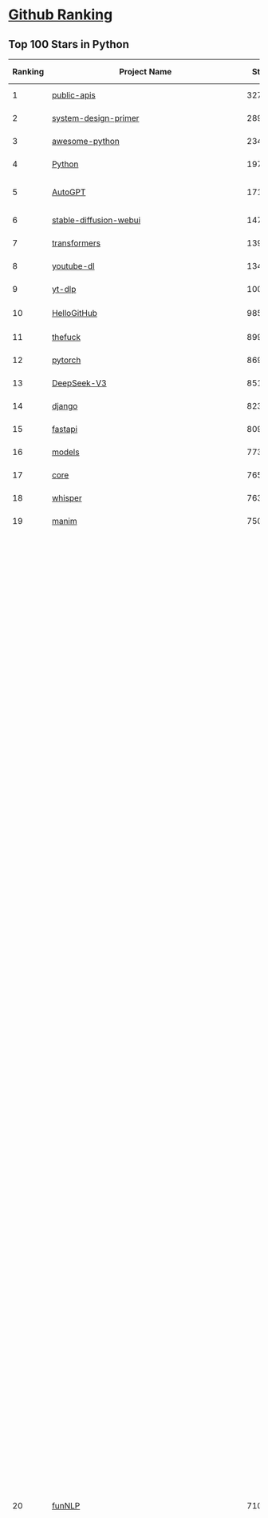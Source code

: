 [Github Ranking](../README.md)
==========

## Top 100 Stars in Python

| Ranking | Project Name | Stars | Forks | Language | Open Issues | Description | Last Commit |
| ------- | ------------ | ----- | ----- | -------- | ----------- | ----------- | ----------- |
| 1 | [public-apis](https://github.com/public-apis/public-apis) | 327663 | 34747 | Python | 48 | A collective list of free APIs | 2024-10-31T19:50:02Z |
| 2 | [system-design-primer](https://github.com/donnemartin/system-design-primer) | 289285 | 48145 | Python | 232 | Learn how to design large-scale systems. Prep for the system design interview.  Includes Anki flashcards. | 2024-12-02T01:10:39Z |
| 3 | [awesome-python](https://github.com/vinta/awesome-python) | 234174 | 25291 | Python | 0 | An opinionated list of awesome Python frameworks, libraries, software and resources. | 2024-08-11T17:10:18Z |
| 4 | [Python](https://github.com/TheAlgorithms/Python) | 197364 | 46265 | Python | 64 | All Algorithms implemented in Python | 2025-02-14T13:49:10Z |
| 5 | [AutoGPT](https://github.com/Significant-Gravitas/AutoGPT) | 171544 | 45057 | Python | 167 | AutoGPT is the vision of accessible AI for everyone, to use and to build on. Our mission is to provide the tools, so that you can focus on what matters. | 2025-02-15T23:22:46Z |
| 6 | [stable-diffusion-webui](https://github.com/AUTOMATIC1111/stable-diffusion-webui) | 147891 | 27637 | Python | 2299 | Stable Diffusion web UI | 2025-02-15T15:49:51Z |
| 7 | [transformers](https://github.com/huggingface/transformers) | 139485 | 27963 | Python | 993 | 🤗 Transformers: State-of-the-art Machine Learning for Pytorch, TensorFlow, and JAX. | 2025-02-14T17:33:52Z |
| 8 | [youtube-dl](https://github.com/ytdl-org/youtube-dl) | 134209 | 10209 | Python | 3691 | Command-line program to download videos from YouTube.com and other video sites | 2025-02-07T00:01:51Z |
| 9 | [yt-dlp](https://github.com/yt-dlp/yt-dlp) | 100550 | 7876 | Python | 1497 | A feature-rich command-line audio/video downloader | 2025-02-11T21:32:25Z |
| 10 | [HelloGitHub](https://github.com/521xueweihan/HelloGitHub) | 98506 | 9818 | Python | 191 | :octocat: 分享 GitHub 上有趣、入门级的开源项目。Share interesting, entry-level open source projects on GitHub. | 2025-01-27T03:53:33Z |
| 11 | [thefuck](https://github.com/nvbn/thefuck) | 89965 | 3625 | Python | 274 | Magnificent app which corrects your previous console command. | 2024-07-19T14:56:13Z |
| 12 | [pytorch](https://github.com/pytorch/pytorch) | 86900 | 23370 | Python | 14521 | Tensors and Dynamic neural networks in Python with strong GPU acceleration | 2025-02-17T03:54:12Z |
| 13 | [DeepSeek-V3](https://github.com/deepseek-ai/DeepSeek-V3) | 85133 | 13680 | Python | 110 | None | 2025-02-14T12:26:45Z |
| 14 | [django](https://github.com/django/django) | 82336 | 32258 | Python | 0 | The Web framework for perfectionists with deadlines. | 2025-02-16T12:48:15Z |
| 15 | [fastapi](https://github.com/fastapi/fastapi) | 80981 | 6960 | Python | 50 | FastAPI framework, high performance, easy to learn, fast to code, ready for production | 2025-02-15T16:33:59Z |
| 16 | [models](https://github.com/tensorflow/models) | 77375 | 45694 | Python | 1064 | Models and examples built with TensorFlow | 2025-02-11T07:56:18Z |
| 17 | [core](https://github.com/home-assistant/core) | 76572 | 32513 | Python | 2915 | :house_with_garden: Open source home automation that puts local control and privacy first. | 2025-02-17T03:33:49Z |
| 18 | [whisper](https://github.com/openai/whisper) | 76352 | 9131 | Python | 0 | Robust Speech Recognition via Large-Scale Weak Supervision | 2025-01-04T20:56:17Z |
| 19 | [manim](https://github.com/3b1b/manim) | 75059 | 6539 | Python | 435 | Animation engine for explanatory math videos | 2025-01-08T16:22:03Z |
| 20 | [funNLP](https://github.com/fighting41love/funNLP) | 71001 | 14676 | Python | 30 | 中英文敏感词、语言检测、中外手机/电话归属地/运营商查询、名字推断性别、手机号抽取、身份证抽取、邮箱抽取、中日文人名库、中文缩写库、拆字词典、词汇情感值、停用词、反动词表、暴恐词表、繁简体转换、英文模拟中文发音、汪峰歌词生成器、职业名称词库、同义词库、反义词库、否定词库、汽车品牌词库、汽车零件词库、连续英文切割、各种中文词向量、公司名字大全、古诗词库、IT词库、财经词库、成语词库、地名词库、历史名人词库、诗词词库、医学词库、饮食词库、法律词库、汽车词库、动物词库、中文聊天语料、中文谣言数据、百度中文问答数据集、句子相似度匹配算法集合、bert资源、文本生成&摘要相关工具、cocoNLP信息抽取工具、国内电话号码正则匹配、清华大学XLORE:中英文跨语言百科知识图谱、清华大学人工智能技术系列报告、自然语言生成、NLU太难了系列、自动对联数据及机器人、用户名黑名单列表、罪名法务名词及分类模型、微信公众号语料、cs224n深度学习自然语言处理课程、中文手写汉字识别、中文自然语言处理 语料/数据集、变量命名神器、分词语料库+代码、任务型对话英文数据集、ASR 语音数据集 + 基于深度学习的中文语音识别系统、笑声检测器、Microsoft多语言数字/单位/如日期时间识别包、中华新华字典数据库及api(包括常用歇后语、成语、词语和汉字)、文档图谱自动生成、SpaCy 中文模型、Common Voice语音识别数据集新版、神经网络关系抽取、基于bert的命名实体识别、关键词(Keyphrase)抽取包pke、基于医疗领域知识图谱的问答系统、基于依存句法与语义角色标注的事件三元组抽取、依存句法分析4万句高质量标注数据、cnocr：用来做中文OCR的Python3包、中文人物关系知识图谱项目、中文nlp竞赛项目及代码汇总、中文字符数据、speech-aligner: 从“人声语音”及其“语言文本”产生音素级别时间对齐标注的工具、AmpliGraph: 知识图谱表示学习(Python)库：知识图谱概念链接预测、Scattertext 文本可视化(python)、语言/知识表示工具：BERT & ERNIE、中文对比英文自然语言处理NLP的区别综述、Synonyms中文近义词工具包、HarvestText领域自适应文本挖掘工具（新词发现-情感分析-实体链接等）、word2word：(Python)方便易用的多语言词-词对集：62种语言/3,564个多语言对、语音识别语料生成工具：从具有音频/字幕的在线视频创建自动语音识别(ASR)语料库、构建医疗实体识别的模型（包含词典和语料标注）、单文档非监督的关键词抽取、Kashgari中使用gpt-2语言模型、开源的金融投资数据提取工具、文本自动摘要库TextTeaser: 仅支持英文、人民日报语料处理工具集、一些关于自然语言的基本模型、基于14W歌曲知识库的问答尝试--功能包括歌词接龙and已知歌词找歌曲以及歌曲歌手歌词三角关系的问答、基于Siamese bilstm模型的相似句子判定模型并提供训练数据集和测试数据集、用Transformer编解码模型实现的根据Hacker News文章标题自动生成评论、用BERT进行序列标记和文本分类的模板代码、LitBank：NLP数据集——支持自然语言处理和计算人文学科任务的100部带标记英文小说语料、百度开源的基准信息抽取系统、虚假新闻数据集、Facebook: LAMA语言模型分析，提供Transformer-XL/BERT/ELMo/GPT预训练语言模型的统一访问接口、CommonsenseQA：面向常识的英文QA挑战、中文知识图谱资料、数据及工具、各大公司内部里大牛分享的技术文档 PDF 或者 PPT、自然语言生成SQL语句（英文）、中文NLP数据增强（EDA）工具、英文NLP数据增强工具 、基于医药知识图谱的智能问答系统、京东商品知识图谱、基于mongodb存储的军事领域知识图谱问答项目、基于远监督的中文关系抽取、语音情感分析、中文ULMFiT-情感分析-文本分类-语料及模型、一个拍照做题程序、世界各国大规模人名库、一个利用有趣中文语料库 qingyun 训练出来的中文聊天机器人、中文聊天机器人seqGAN、省市区镇行政区划数据带拼音标注、教育行业新闻语料库包含自动文摘功能、开放了对话机器人-知识图谱-语义理解-自然语言处理工具及数据、中文知识图谱：基于百度百科中文页面-抽取三元组信息-构建中文知识图谱、masr: 中文语音识别-提供预训练模型-高识别率、Python音频数据增广库、中文全词覆盖BERT及两份阅读理解数据、ConvLab：开源多域端到端对话系统平台、中文自然语言处理数据集、基于最新版本rasa搭建的对话系统、基于TensorFlow和BERT的管道式实体及关系抽取、一个小型的证券知识图谱/知识库、复盘所有NLP比赛的TOP方案、OpenCLaP：多领域开源中文预训练语言模型仓库、UER：基于不同语料+编码器+目标任务的中文预训练模型仓库、中文自然语言处理向量合集、基于金融-司法领域(兼有闲聊性质)的聊天机器人、g2pC：基于上下文的汉语读音自动标记模块、Zincbase 知识图谱构建工具包、诗歌质量评价/细粒度情感诗歌语料库、快速转化「中文数字」和「阿拉伯数字」、百度知道问答语料库、基于知识图谱的问答系统、jieba_fast 加速版的jieba、正则表达式教程、中文阅读理解数据集、基于BERT等最新语言模型的抽取式摘要提取、Python利用深度学习进行文本摘要的综合指南、知识图谱深度学习相关资料整理、维基大规模平行文本语料、StanfordNLP 0.2.0：纯Python版自然语言处理包、NeuralNLP-NeuralClassifier：腾讯开源深度学习文本分类工具、端到端的封闭域对话系统、中文命名实体识别：NeuroNER vs. BertNER、新闻事件线索抽取、2019年百度的三元组抽取比赛：“科学空间队”源码、基于依存句法的开放域文本知识三元组抽取和知识库构建、中文的GPT2训练代码、ML-NLP - 机器学习(Machine Learning)NLP面试中常考到的知识点和代码实现、nlp4han:中文自然语言处理工具集(断句/分词/词性标注/组块/句法分析/语义分析/NER/N元语法/HMM/代词消解/情感分析/拼写检查、XLM：Facebook的跨语言预训练语言模型、用基于BERT的微调和特征提取方法来进行知识图谱百度百科人物词条属性抽取、中文自然语言处理相关的开放任务-数据集-当前最佳结果、CoupletAI - 基于CNN+Bi-LSTM+Attention 的自动对对联系统、抽象知识图谱、MiningZhiDaoQACorpus - 580万百度知道问答数据挖掘项目、brat rapid annotation tool: 序列标注工具、大规模中文知识图谱数据：1.4亿实体、数据增强在机器翻译及其他nlp任务中的应用及效果、allennlp阅读理解:支持多种数据和模型、PDF表格数据提取工具 、 Graphbrain：AI开源软件库和科研工具，目的是促进自动意义提取和文本理解以及知识的探索和推断、简历自动筛选系统、基于命名实体识别的简历自动摘要、中文语言理解测评基准，包括代表性的数据集&基准模型&语料库&排行榜、树洞 OCR 文字识别 、从包含表格的扫描图片中识别表格和文字、语声迁移、Python口语自然语言处理工具集(英文)、 similarity：相似度计算工具包，java编写、海量中文预训练ALBERT模型 、Transformers 2.0 、基于大规模音频数据集Audioset的音频增强 、Poplar：网页版自然语言标注工具、图片文字去除，可用于漫画翻译 、186种语言的数字叫法库、Amazon发布基于知识的人-人开放领域对话数据集 、中文文本纠错模块代码、繁简体转换 、 Python实现的多种文本可读性评价指标、类似于人名/地名/组织机构名的命名体识别数据集 、东南大学《知识图谱》研究生课程(资料)、. 英文拼写检查库 、 wwsearch是企业微信后台自研的全文检索引擎、CHAMELEON：深度学习新闻推荐系统元架构 、 8篇论文梳理BERT相关模型进展与反思、DocSearch：免费文档搜索引擎、 LIDA：轻量交互式对话标注工具 、aili - the fastest in-memory index in the East 东半球最快并发索引 、知识图谱车音工作项目、自然语言生成资源大全 、中日韩分词库mecab的Python接口库、中文文本摘要/关键词提取、汉字字符特征提取器 (featurizer)，提取汉字的特征（发音特征、字形特征）用做深度学习的特征、中文生成任务基准测评 、中文缩写数据集、中文任务基准测评 - 代表性的数据集-基准(预训练)模型-语料库-baseline-工具包-排行榜、PySS3：面向可解释AI的SS3文本分类器机器可视化工具 、中文NLP数据集列表、COPE - 格律诗编辑程序、doccano：基于网页的开源协同多语言文本标注工具 、PreNLP：自然语言预处理库、简单的简历解析器，用来从简历中提取关键信息、用于中文闲聊的GPT2模型：GPT2-chitchat、基于检索聊天机器人多轮响应选择相关资源列表(Leaderboards、Datasets、Papers)、(Colab)抽象文本摘要实现集锦(教程 、词语拼音数据、高效模糊搜索工具、NLP数据增广资源集、微软对话机器人框架 、 GitHub Typo Corpus：大规模GitHub多语言拼写错误/语法错误数据集、TextCluster：短文本聚类预处理模块 Short text cluster、面向语音识别的中文文本规范化、BLINK：最先进的实体链接库、BertPunc：基于BERT的最先进标点修复模型、Tokenizer：快速、可定制的文本词条化库、中文语言理解测评基准，包括代表性的数据集、基准(预训练)模型、语料库、排行榜、spaCy 医学文本挖掘与信息提取 、 NLP任务示例项目代码集、 python拼写检查库、chatbot-list - 行业内关于智能客服、聊天机器人的应用和架构、算法分享和介绍、语音质量评价指标(MOSNet, BSSEval, STOI, PESQ, SRMR)、 用138GB语料训练的法文RoBERTa预训练语言模型 、BERT-NER-Pytorch：三种不同模式的BERT中文NER实验、无道词典 - 有道词典的命令行版本，支持英汉互查和在线查询、2019年NLP亮点回顾、 Chinese medical dialogue data 中文医疗对话数据集 、最好的汉字数字(中文数字)-阿拉伯数字转换工具、 基于百科知识库的中文词语多词义/义项获取与特定句子词语语义消歧、awesome-nlp-sentiment-analysis - 情感分析、情绪原因识别、评价对象和评价词抽取、LineFlow：面向所有深度学习框架的NLP数据高效加载器、中文医学NLP公开资源整理 、MedQuAD：(英文)医学问答数据集、将自然语言数字串解析转换为整数和浮点数、Transfer Learning in Natural Language Processing (NLP) 、面向语音识别的中文/英文发音辞典、Tokenizers：注重性能与多功能性的最先进分词器、CLUENER 细粒度命名实体识别 Fine Grained Named Entity Recognition、 基于BERT的中文命名实体识别、中文谣言数据库、NLP数据集/基准任务大列表、nlp相关的一些论文及代码, 包括主题模型、词向量(Word Embedding)、命名实体识别(NER)、文本分类(Text Classificatin)、文本生成(Text Generation)、文本相似性(Text Similarity)计算等，涉及到各种与nlp相关的算法，基于keras和tensorflow 、Python文本挖掘/NLP实战示例、 Blackstone：面向非结构化法律文本的spaCy pipeline和NLP模型通过同义词替换实现文本“变脸” 、中文 预训练 ELECTREA 模型: 基于对抗学习 pretrain Chinese Model 、albert-chinese-ner - 用预训练语言模型ALBERT做中文NER 、基于GPT2的特定主题文本生成/文本增广、开源预训练语言模型合集、多语言句向量包、编码、标记和实现：一种可控高效的文本生成方法、 英文脏话大列表 、attnvis：GPT2、BERT等transformer语言模型注意力交互可视化、CoVoST：Facebook发布的多语种语音-文本翻译语料库，包括11种语言(法语、德语、荷兰语、俄语、西班牙语、意大利语、土耳其语、波斯语、瑞典语、蒙古语和中文)的语音、文字转录及英文译文、Jiagu自然语言处理工具 - 以BiLSTM等模型为基础，提供知识图谱关系抽取 中文分词 词性标注 命名实体识别 情感分析 新词发现 关键词 文本摘要 文本聚类等功能、用unet实现对文档表格的自动检测，表格重建、NLP事件提取文献资源列表 、 金融领域自然语言处理研究资源大列表、CLUEDatasetSearch - 中英文NLP数据集：搜索所有中文NLP数据集，附常用英文NLP数据集 、medical_NER - 中文医学知识图谱命名实体识别 、(哈佛)讲因果推理的免费书、知识图谱相关学习资料/数据集/工具资源大列表、Forte：灵活强大的自然语言处理pipeline工具集 、Python字符串相似性算法库、PyLaia：面向手写文档分析的深度学习工具包、TextFooler：针对文本分类/推理的对抗文本生成模块、Haystack：灵活、强大的可扩展问答(QA)框架、中文关键短语抽取工具 | 2024-05-10T07:38:24Z |
| 21 | [flask](https://github.com/pallets/flask) | 68822 | 16290 | Python | 2 | The Python micro framework for building web applications. | 2025-01-05T17:10:05Z |
| 22 | [screenshot-to-code](https://github.com/abi/screenshot-to-code) | 68359 | 8386 | Python | 90 | Drop in a screenshot and convert it to clean code (HTML/Tailwind/React/Vue) | 2025-02-04T16:05:42Z |
| 23 | [devops-exercises](https://github.com/bregman-arie/devops-exercises) | 67774 | 15154 | Python | 32 | Linux, Jenkins, AWS, SRE, Prometheus, Docker, Python, Ansible, Git, Kubernetes, Terraform, OpenStack, SQL, NoSQL, Azure, GCP, DNS, Elastic, Network, Virtualization. DevOps Interview Questions | 2025-01-25T17:57:43Z |
| 24 | [gpt_academic](https://github.com/binary-husky/gpt_academic) | 67514 | 8285 | Python | 230 | 为GPT/GLM等LLM大语言模型提供实用化交互接口，特别优化论文阅读/润色/写作体验，模块化设计，支持自定义快捷按钮&函数插件，支持Python和C++等项目剖析&自译解功能，PDF/LaTex论文翻译&总结功能，支持并行问询多种LLM模型，支持chatglm3等本地模型。接入通义千问, deepseekcoder, 讯飞星火, 文心一言, llama2, rwkv, claude2, moss等。 | 2025-02-12T16:20:25Z |
| 25 | [ComfyUI](https://github.com/comfyanonymous/ComfyUI) | 67322 | 7218 | Python | 1925 | The most powerful and modular diffusion model GUI, api and backend with a graph/nodes interface. | 2025-02-16T23:15:43Z |
| 26 | [awesome-machine-learning](https://github.com/josephmisiti/awesome-machine-learning) | 66963 | 14792 | Python | 0 | A curated list of awesome Machine Learning frameworks, libraries and software. | 2025-02-13T13:51:00Z |
| 27 | [d2l-zh](https://github.com/d2l-ai/d2l-zh) | 65787 | 11258 | Python | 0 | 《动手学深度学习》：面向中文读者、能运行、可讨论。中英文版被70多个国家的500多所大学用于教学。 | 2024-07-30T09:32:19Z |
| 28 | [cpython](https://github.com/python/cpython) | 65322 | 31114 | Python | 7233 | The Python programming language | 2025-02-17T00:07:10Z |
| 29 | [ansible](https://github.com/ansible/ansible) | 64039 | 23973 | Python | 539 | Ansible is a radically simple IT automation platform that makes your applications and systems easier to deploy and maintain. Automate everything from code deployment to network configuration to cloud management, in a language that approaches plain English, using SSH, with no agents to install on remote systems. https://docs.ansible.com. | 2025-02-14T21:47:19Z |
| 30 | [gpt4free](https://github.com/xtekky/gpt4free) | 63549 | 13554 | Python | 57 | The official gpt4free repository \| various collection of powerful language models \| o3 mini and deepseek r1 | 2025-02-12T17:26:25Z |
| 31 | [PayloadsAllTheThings](https://github.com/swisskyrepo/PayloadsAllTheThings) | 63210 | 14996 | Python | 0 | A list of useful payloads and bypass for Web Application Security and Pentest/CTF | 2025-02-09T20:37:54Z |
| 32 | [keras](https://github.com/keras-team/keras) | 62582 | 19515 | Python | 220 | Deep Learning for humans | 2025-02-16T03:13:29Z |
| 33 | [sherlock](https://github.com/sherlock-project/sherlock) | 62464 | 7190 | Python | 89 | Hunt down social media accounts by username across social networks | 2025-02-03T08:47:52Z |
| 34 | [scikit-learn](https://github.com/scikit-learn/scikit-learn) | 61112 | 25589 | Python | 1563 | scikit-learn: machine learning in Python | 2025-02-16T15:24:25Z |
| 35 | [new-pac](https://github.com/Alvin9999/new-pac) | 58584 | 9731 | Python | 418 | 翻墙-科学上网、自由上网、免费科学上网、免费翻墙、fanqiang、油管youtube/视频下载、软件、VPN、一键翻墙浏览器，vps一键搭建翻墙服务器脚本/教程，免费shadowsocks/ss/ssr/v2ray/goflyway账号/节点，翻墙梯子，电脑、手机、iOS、安卓、windows、Mac、Linux、路由器翻墙、科学上网、youtube视频下载、youtube油管镜像/免翻墙网站、美区apple id共享账号、翻墙-科学上网-梯子 | 2025-02-17T04:02:21Z |
| 36 | [annotated_deep_learning_paper_implementations](https://github.com/labmlai/annotated_deep_learning_paper_implementations) | 58562 | 5962 | Python | 31 | 🧑‍🏫 60+ Implementations/tutorials of deep learning papers with side-by-side notes 📝; including transformers (original, xl, switch, feedback, vit, ...), optimizers (adam, adabelief, sophia, ...), gans(cyclegan, stylegan2, ...), 🎮 reinforcement learning (ppo, dqn), capsnet, distillation, ... 🧠 | 2024-08-24T09:18:59Z |
| 37 | [open-interpreter](https://github.com/OpenInterpreter/open-interpreter) | 58342 | 4996 | Python | 207 | A natural language interface for computers | 2025-01-24T13:02:04Z |
| 38 | [localstack](https://github.com/localstack/localstack) | 57711 | 4083 | Python | 267 | 💻 A fully functional local AWS cloud stack. Develop and test your cloud & Serverless apps offline | 2025-02-16T21:07:07Z |
| 39 | [llama](https://github.com/meta-llama/llama) | 57618 | 9700 | Python | 420 | Inference code for Llama models | 2025-01-26T21:42:26Z |
| 40 | [private-gpt](https://github.com/zylon-ai/private-gpt) | 55230 | 7415 | Python | 240 | Interact with your documents using the power of GPT, 100% privately, no data leaks | 2024-11-13T19:30:32Z |
| 41 | [you-get](https://github.com/soimort/you-get) | 54883 | 9712 | Python | 0 | :arrow_double_down: Dumb downloader that scrapes the web | 2025-01-04T02:13:08Z |
| 42 | [scrapy](https://github.com/scrapy/scrapy) | 54187 | 10652 | Python | 435 | Scrapy, a fast high-level web crawling & scraping framework for Python. | 2025-02-16T19:28:58Z |
| 43 | [face_recognition](https://github.com/ageitgey/face_recognition) | 54131 | 13554 | Python | 758 | The world's simplest facial recognition api for Python and the command line | 2024-08-21T06:22:36Z |
| 44 | [Real-Time-Voice-Cloning](https://github.com/CorentinJ/Real-Time-Voice-Cloning) | 53524 | 8890 | Python | 198 | Clone a voice in 5 seconds to generate arbitrary speech in real-time | 2024-08-14T19:54:03Z |
| 45 | [faceswap](https://github.com/deepfakes/faceswap) | 53266 | 13328 | Python | 28 | Deepfakes Software For All | 2024-11-19T23:13:32Z |
| 46 | [gpt-engineer](https://github.com/AntonOsika/gpt-engineer) | 53111 | 6932 | Python | 19 | Platform to experiment with the AI Software Engineer. Terminal based. NOTE: Very different from https://gptengineer.app | 2024-11-17T22:47:32Z |
| 47 | [requests](https://github.com/psf/requests) | 52511 | 9379 | Python | 188 | A simple, yet elegant, HTTP library. | 2025-02-13T16:49:50Z |
| 48 | [openpilot](https://github.com/commaai/openpilot) | 52431 | 9448 | Python | 111 | openpilot is an operating system for robotics. Currently, it upgrades the driver assistance system on 275+ supported cars. | 2025-02-17T03:11:52Z |
| 49 | [yolov5](https://github.com/ultralytics/yolov5) | 52368 | 16676 | Python | 197 | YOLOv5 🚀 in PyTorch > ONNX > CoreML > TFLite | 2025-01-30T16:42:48Z |
| 50 | [hackingtool](https://github.com/Z4nzu/hackingtool) | 51605 | 5567 | Python | 45 | ALL IN ONE Hacking Tool For Hackers | 2024-07-31T13:30:04Z |
| 51 | [rich](https://github.com/Textualize/rich) | 50771 | 1781 | Python | 195 | Rich is a Python library for rich text and beautiful formatting in the terminal. | 2024-12-02T16:01:57Z |
| 52 | [grok-1](https://github.com/xai-org/grok-1) | 49919 | 8332 | Python | 78 | Grok open release | 2024-08-30T04:17:25Z |
| 53 | [langflow](https://github.com/langflow-ai/langflow) | 48156 | 5276 | Python | 284 | Langflow is a low-code app builder for RAG and multi-agent AI applications. It’s Python-based and agnostic to any model, API, or database. | 2025-02-16T16:47:25Z |
| 54 | [professional-programming](https://github.com/charlax/professional-programming) | 47326 | 3750 | Python | 0 | A collection of learning resources for curious software engineers | 2025-02-15T15:56:30Z |
| 55 | [big-list-of-naughty-strings](https://github.com/minimaxir/big-list-of-naughty-strings) | 46963 | 2152 | Python | 69 | The Big List of Naughty Strings is a list of strings which have a high probability of causing issues when used as user-input data. | 2024-04-18T03:26:59Z |
| 56 | [PaddleOCR](https://github.com/PaddlePaddle/PaddleOCR) | 46446 | 8001 | Python | 22 | Awesome multilingual OCR toolkits based on PaddlePaddle (practical ultra lightweight OCR system, support 80+ languages recognition, provide data annotation and synthesis tools, support training and deployment among server, mobile, embedded and IoT devices) | 2025-02-15T11:35:03Z |
| 57 | [MetaGPT](https://github.com/geekan/MetaGPT) | 46245 | 5511 | Python | 46 | 🌟 The Multi-Agent Framework: First AI Software Company, Towards Natural Language Programming | 2025-02-14T09:21:01Z |
| 58 | [OpenHands](https://github.com/All-Hands-AI/OpenHands) | 46208 | 5098 | Python | 244 | 🙌 OpenHands: Code Less, Make More | 2025-02-16T23:59:21Z |
| 59 | [pandas](https://github.com/pandas-dev/pandas) | 44598 | 18228 | Python | 3615 | Flexible and powerful data analysis / manipulation library for Python, providing labeled data structures similar to R data.frame objects, statistical functions, and much more | 2025-02-16T17:39:04Z |
| 60 | [30-Days-Of-Python](https://github.com/Asabeneh/30-Days-Of-Python) | 44513 | 8517 | Python | 51 | 30 days of Python programming challenge is a step-by-step guide to learn the Python programming language in 30 days. This challenge may take more than100 days, follow your own pace.  These videos may help too: https://www.youtube.com/channel/UC7PNRuno1rzYPb1xLa4yktw | 2025-02-11T09:58:01Z |
| 61 | [Deep-Live-Cam](https://github.com/hacksider/Deep-Live-Cam) | 43913 | 6431 | Python | 8 | real time face swap and one-click video deepfake with only a single image | 2025-02-14T09:33:35Z |
| 62 | [Fooocus](https://github.com/lllyasviel/Fooocus) | 43255 | 6438 | Python | 198 | Focus on prompting and generating | 2025-01-24T10:55:35Z |
| 63 | [text-generation-webui](https://github.com/oobabooga/text-generation-webui) | 42493 | 5496 | Python | 207 | A Gradio web UI for Large Language Models with support for multiple inference backends. | 2025-02-16T22:10:44Z |
| 64 | [ChatGLM-6B](https://github.com/THUDM/ChatGLM-6B) | 41033 | 5238 | Python | 556 | ChatGLM-6B: An Open Bilingual Dialogue Language Model \| 开源双语对话语言模型 | 2024-06-27T04:05:25Z |
| 65 | [python-patterns](https://github.com/faif/python-patterns) | 40926 | 6952 | Python | 11 | A collection of design patterns/idioms in Python | 2024-09-05T20:53:59Z |
| 66 | [LLaMA-Factory](https://github.com/hiyouga/LLaMA-Factory) | 40631 | 4987 | Python | 284 | Unified Efficient Fine-Tuning of 100+ LLMs & VLMs (ACL 2024) | 2025-02-14T16:37:42Z |
| 67 | [odoo](https://github.com/odoo/odoo) | 40618 | 26375 | Python | 3016 | Odoo. Open Source Apps To Grow Your Business. | 2025-02-17T01:37:34Z |
| 68 | [GPT-SoVITS](https://github.com/RVC-Boss/GPT-SoVITS) | 40597 | 4532 | Python | 696 | 1 min voice data can also be used to train a good TTS model! (few shot voice cloning) | 2025-02-17T02:38:04Z |
| 69 | [diagrams](https://github.com/mingrammer/diagrams) | 40289 | 2587 | Python | 306 | :art: Diagram as Code for prototyping cloud system architectures | 2025-02-11T07:01:44Z |
| 70 | [stablediffusion](https://github.com/Stability-AI/stablediffusion) | 40098 | 5149 | Python | 242 | High-Resolution Image Synthesis with Latent Diffusion Models | 2024-10-10T21:28:57Z |
| 71 | [ailearning](https://github.com/apachecn/ailearning) | 40095 | 11499 | Python | 2 | AiLearning：数据分析+机器学习实战+线性代数+PyTorch+NLTK+TF2 | 2024-11-12T16:21:55Z |
| 72 | [sentry](https://github.com/getsentry/sentry) | 40027 | 4263 | Python | 2072 | Developer-first error tracking and performance monitoring | 2025-02-16T19:04:56Z |
| 73 | [black](https://github.com/psf/black) | 39594 | 2524 | Python | 343 | The uncompromising Python code formatter | 2025-02-07T02:59:16Z |
| 74 | [autogen](https://github.com/microsoft/autogen) | 39577 | 5809 | Python | 516 | A programming framework for agentic AI 🤖 PyPi: autogen-agentchat Discord: https://aka.ms/autogen-discord Office Hour: https://aka.ms/autogen-officehour | 2025-02-16T21:05:18Z |
| 75 | [nanoGPT](https://github.com/karpathy/nanoGPT) | 39371 | 6426 | Python | 219 | The simplest, fastest repository for training/finetuning medium-sized GPTs. | 2024-12-09T23:53:04Z |
| 76 | [ColossalAI](https://github.com/hpcaitech/ColossalAI) | 39076 | 4366 | Python | 401 | Making large AI models cheaper, faster and more accessible | 2025-02-14T09:34:13Z |
| 77 | [llama_index](https://github.com/run-llama/llama_index) | 38964 | 5560 | Python | 640 | LlamaIndex is the leading framework for building LLM-powered agents over your data. | 2025-02-17T01:38:18Z |
| 78 | [cheat.sh](https://github.com/chubin/cheat.sh) | 38948 | 1807 | Python | 120 | the only cheat sheet you need | 2025-02-01T13:32:00Z |
| 79 | [airflow](https://github.com/apache/airflow) | 38762 | 14654 | Python | 1104 | Apache Airflow - A platform to programmatically author, schedule, and monitor workflows | 2025-02-16T21:53:08Z |
| 80 | [Deep-Learning-Papers-Reading-Roadmap](https://github.com/floodsung/Deep-Learning-Papers-Reading-Roadmap) | 38750 | 7343 | Python | 50 | Deep Learning papers reading roadmap for anyone who are eager to learn this amazing tech! | 2022-11-27T13:18:32Z |
| 81 | [bert](https://github.com/google-research/bert) | 38655 | 9661 | Python | 790 | TensorFlow code and pre-trained models for BERT | 2024-07-23T23:39:41Z |
| 82 | [vllm](https://github.com/vllm-project/vllm) | 38045 | 5717 | Python | 1264 | A high-throughput and memory-efficient inference and serving engine for LLMs | 2025-02-17T03:32:26Z |
| 83 | [mitmproxy](https://github.com/mitmproxy/mitmproxy) | 37930 | 4107 | Python | 325 | An interactive TLS-capable intercepting HTTP proxy for penetration testers and software developers. | 2025-02-16T21:46:31Z |
| 84 | [FastChat](https://github.com/lm-sys/FastChat) | 37788 | 4620 | Python | 797 | An open platform for training, serving, and evaluating large language models. Release repo for Vicuna and Chatbot Arena. | 2025-02-16T05:41:19Z |
| 85 | [TTS](https://github.com/coqui-ai/TTS) | 37725 | 4711 | Python | 13 | 🐸💬 - a deep learning toolkit for Text-to-Speech, battle-tested in research and production | 2024-08-16T12:07:14Z |
| 86 | [streamlit](https://github.com/streamlit/streamlit) | 37496 | 3236 | Python | 948 | Streamlit — A faster way to build and share data apps. | 2025-02-16T18:04:52Z |
| 87 | [quivr](https://github.com/QuivrHQ/quivr) | 37309 | 3623 | Python | 37 | Opiniated RAG for integrating GenAI in your apps 🧠   Focus on your product rather than the RAG. Easy integration in existing products with customisation!  Any LLM: GPT4, Groq, Llama. Any Vectorstore: PGVector, Faiss. Any Files. Anyway you want.  | 2025-02-12T17:14:51Z |
| 88 | [WeChatMsg](https://github.com/LC044/WeChatMsg) | 37260 | 3842 | Python | 58 | 提取微信聊天记录，将其导出成HTML、Word、Excel文档永久保存，对聊天记录进行分析生成年度聊天报告，用聊天数据训练专属于个人的AI聊天助手 | 2025-01-02T13:14:29Z |
| 89 | [Open-Assistant](https://github.com/LAION-AI/Open-Assistant) | 37239 | 3257 | Python | 226 | OpenAssistant is a chat-based assistant that understands tasks, can interact with third-party systems, and retrieve information dynamically to do so. | 2024-08-17T01:55:35Z |
| 90 | [python-cheatsheet](https://github.com/gto76/python-cheatsheet) | 36846 | 6529 | Python | 5 | Comprehensive Python Cheatsheet | 2025-02-16T06:44:10Z |
| 91 | [interview_internal_reference](https://github.com/0voice/interview_internal_reference) | 36783 | 9454 | Python | 28 | 2023年最新总结，阿里，腾讯，百度，美团，头条等技术面试题目，以及答案，专家出题人分析汇总。 | 2024-05-20T12:04:02Z |
| 92 | [DeepSpeed](https://github.com/deepspeedai/DeepSpeed) | 36760 | 4234 | Python | 1001 | DeepSpeed is a deep learning optimization library that makes distributed training and inference easy, efficient, and effective. | 2025-02-15T13:26:22Z |
| 93 | [ultralytics](https://github.com/ultralytics/ultralytics) | 36567 | 7053 | Python | 734 | Ultralytics YOLO11 🚀 | 2025-02-16T09:13:01Z |
| 94 | [ragflow](https://github.com/infiniflow/ragflow) | 36544 | 3262 | Python | 974 | RAGFlow is an open-source RAG (Retrieval-Augmented Generation) engine based on deep document understanding. | 2025-02-17T04:03:26Z |
| 95 | [GFPGAN](https://github.com/TencentARC/GFPGAN) | 36319 | 6024 | Python | 353 | GFPGAN aims at developing Practical Algorithms for Real-world Face Restoration. | 2024-07-26T18:44:02Z |
| 96 | [freqtrade](https://github.com/freqtrade/freqtrade) | 36238 | 7086 | Python | 35 | Free, open source crypto trading bot | 2025-02-17T03:27:46Z |
| 97 | [OpenBB](https://github.com/OpenBB-finance/OpenBB) | 36160 | 3279 | Python | 36 | Investment Research for Everyone, Everywhere. | 2025-02-16T06:48:26Z |
| 98 | [gradio](https://github.com/gradio-app/gradio) | 36098 | 2711 | Python | 453 | Build and share delightful machine learning apps, all in Python. 🌟 Star to support our work! | 2025-02-15T04:07:00Z |
| 99 | [wtfpython](https://github.com/satwikkansal/wtfpython) | 36021 | 2668 | Python | 72 | What the f*ck Python? 😱 | 2025-01-16T18:18:13Z |
| 100 | [DragGAN](https://github.com/XingangPan/DragGAN) | 35851 | 3454 | Python | 144 | Official Code for DragGAN (SIGGRAPH 2023) | 2024-05-18T17:51:40Z |

